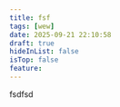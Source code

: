 ```yaml
---
title: fsf
tags: [wew]
date: 2025-09-21 22:10:58
draft: true
hideInList: false
isTop: false
feature: 
---
```

fsdfsd